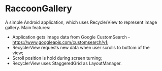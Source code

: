 # RaccoonGallery
A simple Android application, which uses RecyclerView to represent image gallery.
Main features:
- Application gets image data from Google CustomSearch - https://www.googleapis.com/customsearch/v1;
- RecyclerView requests new data when user scrolls to bottom of the view;
- Scroll position is hold during screen turning;
- RecyclerView uses StaggeredGrid as LayoutManager.
